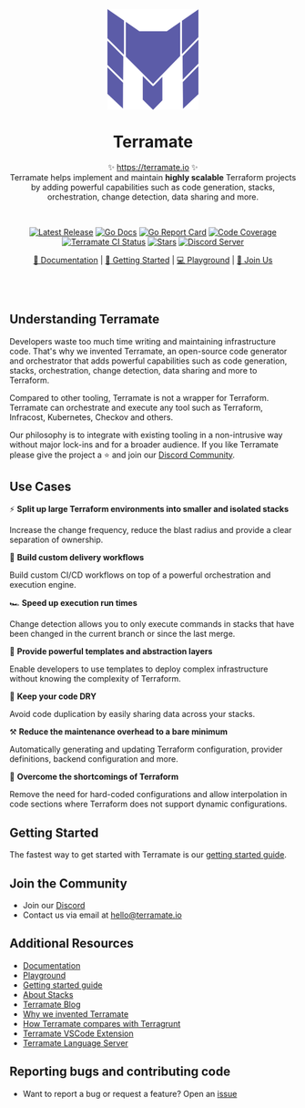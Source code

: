 <p align="center">
  <img src="https://raw.githubusercontent.com/mineiros-io/brand/16aa786a3cd6d0ae2fb89ed756f96c695d0f88e1/terramate-logo.svg" width="160px" align="center" alt="Terramate Logo" />
  <h1 align="center">Terramate</h1>
  <p align="center">
    ✨ <a href="https://terramate.io/docs/cli">https://terramate.io</a> ✨
    <br/>
      Terramate helps implement and maintain <strong>highly scalable</strong> Terraform projects by adding powerful capabilities
      such as code generation, stacks, orchestration, change detection, data sharing and more.
  </p>
</p>
<br/>

<p align="center">
  <a href="https://github.com/mineiros-io/terramate/releases"><img src="https://img.shields.io/github/v/release/mineiros-io/terramate?color=%239F50DA&display_name=tag&label=Version" alt="Latest Release" /></a>
  <a href="https://pkg.go.dev/github.com/mineiros-io/terramate"><img src="https://pkg.go.dev/badge/github.com/mineiros-io/terramate" alt="Go Docs" /></a>
  <a href="https://goreportcard.com/report/github.com/mineiros-io/terramate"><img src="https://goreportcard.com/badge/github.com/mineiros-io/terramate" alt="Go Report Card" /></a>
  <a href="https://codecov.io/gh/mineiros-io/terramate"><img src="https://codecov.io/gh/mineiros-io/terramate/branch/main/graph/badge.svg?token=gMRUkVUAQ4" alt="Code Coverage" /></a>
  <a href="https://github.com/mineiros-io/terramate/actions?query=branch%3Amain"><img src="https://github.com/mineiros-io/terramate/actions/workflows/ci.yml/badge.svg" alt="Terramate CI Status" /></a>
  <a href="https://github.com/mineiros-io/terramate/stargazers" rel="nofollow"><img src="https://img.shields.io/github/stars/mineiros-io/terramate" alt="Stars"></a>
  <a href="https://terramate.io/discord" rel="nofollow"><img src="https://img.shields.io/discord/1088753599951151154?label=Discord&logo=discord&logoColor=white" alt="Discord Server"></a>
</p>

<p align="center">
  <a href="https://terramate.io/docs/cli">📖 Documentation</a> | <a href="https://terramate.io/docs/cli/getting-started">🚀 Getting Started</a> | <a href="https://play.terramate.io">💻 Playground</a> | <a href="https://jobs.ashbyhq.com/mineiros.io" title="Terrmate Job Board">🙌 Join Us</a>
</p>

<br>
<br>

## Understanding Terramate

Developers waste too much time writing and maintaining infrastructure code.
That's why we invented Terramate, an open-source code generator and orchestrator that adds powerful capabilities such
as code generation, stacks, orchestration, change detection, data sharing and more to Terraform.

Compared to other tooling, Terramate is not a wrapper for Terraform. Terramate can orchestrate and execute any tool such as
Terraform, Infracost, Kubernetes, Checkov and others.

Our philosophy is to integrate with existing tooling in a non-intrusive way without major lock-ins and for a broader audience.
If you like Terramate please give the project a ⭐ and join our [Discord Community](https://discord.gg/CyzcScEPkc).

## Use Cases

⚡ **Split up large Terraform environments into smaller and isolated stacks**

Increase the change frequency, reduce the blast radius and provide a clear separation of ownership.

🔗 **Build custom delivery workflows**

Build custom CI/CD workflows on top of a powerful orchestration and execution engine.

🏎 **Speed up execution run times**

Change detection allows you to only execute commands in stacks that have been changed in the current branch or since the last merge.

🧠 **Provide powerful templates and abstraction layers**

Enable developers to use templates to deploy complex infrastructure without knowing the complexity of Terraform.

💫 **Keep your code DRY**

Avoid code duplication by easily sharing data across your stacks.

⚒️ **Reduce the maintenance overhead to a bare minimum**

Automatically generating and updating Terraform configuration, provider definitions, backend configuration and more.

🫶 **Overcome the shortcomings of Terraform**

Remove the need for hard-coded configurations and allow interpolation in code sections where Terraform does not support dynamic configurations.

## Getting Started

The fastest way to get started with Terramate is our [getting started guide](https://terramate.io/docs/cli/getting-started/).

## Join the Community

- Join our [Discord](https://discord.gg/CyzcScEPkc)
- Contact us via email at [hello@terramate.io](mailto:hello@terramate.io)

## Additional Resources

- [Documentation](https://terramate.io/docs/cli/)
- [Playground](https://play.terramate.io/)
- [Getting started guide](https://terramate.io/docs/cli/getting-started/)
- [About Stacks](https://terramate.io/docs/cli/about-stacks)
- [Terramate Blog](https://blog.terramate.io/)
- [Why we invented Terramate](https://blog.terramate.io/introducing-terramate-an-orchestrator-and-code-generator-for-terraform-5e538c9ee055?source=friends_link&sk=5272c487ef709c80a34d0b451590f263)
- [How Terramate compares with Terragrunt](https://blog.terramate.io/terramate-and-terragrunt-f27f2ec4032f?source=friends_link&sk=8834b3de00d4af4744aac63051ff3b53)
- [Terramate VSCode Extension](https://github.com/mineiros-io/vscode-terramate)
- [Terramate Language Server](https://github.com/mineiros-io/terramate-ls)

## Reporting bugs and contributing code

- Want to report a bug or request a feature? Open an [issue](https://github.com/mineiros-io/terramate/issues/new)
  <!-- - Want to help us build Terramate? Check out the [Contributing Guide]() -->
  <!-- ## Code of Conduct -->
